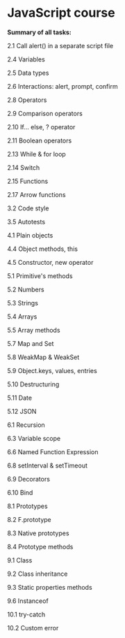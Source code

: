 # JavaScript course

**Summary of all tasks:**

2.1 Call alert() in a separate script file

2.4 Variables

2.5 Data types

2.6 Interactions: alert, prompt, confirm

2.8 Operators

2.9 Comparison operators

2.10 If... else, ? operator

2.11 Boolean operators

2.13 While & for loop

2.14 Switch

2.15 Functions

2.17 Arrow functions

3.2 Code style

3.5 Autotests

4.1 Plain objects

4.4 Object methods, this

4.5 Constructor, new operator

5.1 Primitive's methods

5.2 Numbers

5.3 Strings

5.4 Arrays

5.5 Array methods

5.7 Map and Set

5.8 WeakMap & WeakSet

5.9 Object.keys, values, entries

5.10 Destructuring

5.11 Date

5.12 JSON

6.1 Recursion

6.3 Variable scope

6.6 Named Function Expression

6.8 setInterval & setTimeout

6.9 Decorators

6.10 Bind

8.1 Prototypes

8.2 F.prototype

8.3 Native prototypes

8.4 Prototype methods

9.1 Class

9.2 Class inheritance

9.3 Static properties methods

9.6 Instanceof

10.1 try-catch

10.2 Custom error
